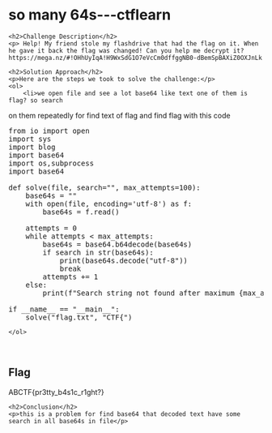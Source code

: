  

<!DOCTYPE html>
<html>
 
<body>
    <h1>so many 64s---ctflearn </h1>

    <h2>Challenge Description</h2>
    <p> Help! My friend stole my flashdrive that had the flag on it. When he gave it back the flag was changed! Can you help me decrypt it? https://mega.nz/#!OHhUyIqA!H9WxSdG1O7eVcCm0dffggNB0-dBemSpBAXiZ0OXJnLk
</p>

    <h2>Solution Approach</h2>
    <p>Here are the steps we took to solve the challenge:</p>
    <ol> 
        <li>we open file and see a lot base64 like text one of them is flag? so search 
on them repeatedly for find text of flag and find flag with this code

<pre>
from io import open
import sys
import blog
import base64
import os,subprocess
import base64

def solve(file, search="", max_attempts=100):
    base64s = "" 
    with open(file, encoding='utf-8') as f:
        base64s = f.read()

    attempts = 0
    while attempts < max_attempts:
        base64s = base64.b64decode(base64s)
        if search in str(base64s):
            print(base64s.decode("utf-8"))
            break
        attempts += 1
    else:
        print(f"Search string not found after maximum {max_attempts} attempts.")

if __name__ == "__main__":
    solve("flag.txt", "CTF{")
</pre>
    </ol>
<br>
    <h2>Flag</h2>
    <p class="flag">ABCTF{pr3tty_b4s1c_r1ght?}

</p>

    <h2>Conclusion</h2>
    <p>this is a problem for find base64 that decoded text have some search in all base64s in file</p>

</body>
</html>
